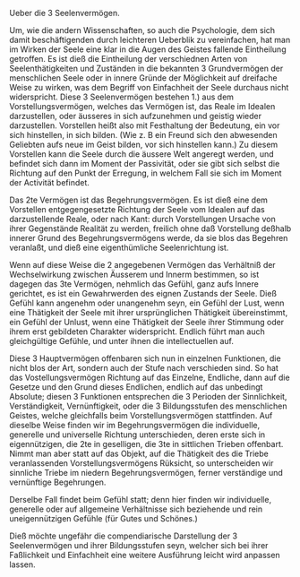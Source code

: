 
 Ueber die 3 Seelenvermögen.

Um, wie die andern Wissenschaften, so auch die Psychologie, dem sich damit beschäftigenden durch leichteren Ueberblik zu vereinfachen, hat man im Wirken der Seele eine klar in die Augen des Geistes fallende Eintheilung getroffen. Es ist dieß die Eintheilung der verschiednen Arten von Seelenthätigkeiten und Zuständen in die bekannten 3 Grundvermögen der menschlichen Seele oder in innere Gründe der Möglichkeit auf dreifache Weise zu wirken, was dem Begriff von Einfachheit der Seele durchaus nicht widerspricht. 
Diese 3 Seelenvermögen bestehen
1.) aus dem Vorstellungsvermögen,
welches das Vermögen ist, das Reale im Idealen darzustellen, oder äusseres in sich aufzunehmen und geistig wieder darzustellen. Vorstellen heißt also mit Festhaltung der Bedeutung, ein vor sich hinstellen, in sich bilden. (Wie z. B ein Freund sich den abwesenden Geliebten aufs neue im Geist bilden, vor sich hinstellen kann.) Zu diesem Vorstellen kann die Seele durch die äussere Welt angeregt werden, und befindet sich dann im Moment der Passivität, oder sie gibt sich selbst die Richtung auf den Punkt der Erregung, in welchem Fall sie sich im Moment der Activität befindet.

Das 2te Vermögen ist das Begehrungsvermögen. Es ist dieß eine dem Vorstellen entgegengesetzte Richtung der Seele vom Idealen auf das darzustellende Reale, oder nach Kant: durch Vorstellungen Ursache von ihrer Gegenstände Realität zu werden, freilich ohne daß Vorstellung deßhalb innerer Grund des Begehrungsvermögens werde, da sie blos das Begehren veranlaßt, und dieß eine eigenthümliche Seelenrichtung ist.

Wenn auf diese Weise die 2 angegebenen Vermögen das Verhältniß der Wechselwirkung zwischen Äusserem und Innerm bestimmen, so ist dagegen das 3te Vermögen, nehmlich das Gefühl, ganz aufs Innere gerichtet, es ist ein Gewahrwerden des eignen Zustands der Seele. Dieß Gefühl kann angenehm oder unangenehm seyn, ein Gefühl der Lust, wenn eine Thätigkeit der Seele mit ihrer ursprünglichen Thätigkeit übereinstimmt, ein Gefühl der Unlust, wenn eine Thätigkeit der Seele ihrer Stimmung oder ihrem erst gebildeten Charakter widerspricht. Endlich führt man auch gleichgültige Gefühle, und unter ihnen die intellectuellen auf.

Diese 3 Hauptvermögen offenbaren sich nun in einzelnen Funktionen, die nicht blos der Art, sondern auch der Stufe nach verschieden sind. So hat das Vostellungsvermögen Richtung auf das Einzelne, Endliche, dann auf die Gesetze und den Grund dieses Endlichen, endlich auf das unbedingt Absolute; diesen 3 Funktionen entsprechen die 3 Perioden der Sinnlichkeit, Verständigkeit, Vernünftigkeit, oder die 3 Bildungsstufen des menschlichen Geistes, welche gleichfalls beim Vorstellungsvermögen stattfinden. 
Auf dieselbe Weise finden wir im Begehrungsvermögen die individuelle, generelle und universelle Richtung unterschieden, deren erste sich in eigennützigen, die 2te in geselligen, die 3te in sittlichen Trieben offenbart. Nimmt man aber statt auf das Objekt, auf die Thätigkeit des die Triebe veranlassenden Vorstellungsvermögens Rüksicht, so unterscheiden wir sinnliche Triebe im niedern Begehrungsvermögen, ferner verständige und vernünftige Begehrungen.

Derselbe Fall findet beim Gefühl statt; denn hier finden wir individuelle, generelle oder auf allgemeine Verhältnisse sich beziehende und rein uneigennützigen Gefühle (für Gutes und Schönes.)

Dieß möchte ungefähr die compendiarische Darstellung der 3 Seelenvermögen und ihrer Bildungsstufen seyn, welcher sich bei ihrer Faßlichkeit und Einfachheit eine weitere Ausführung leicht wird anpassen lassen. 